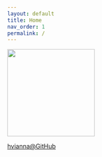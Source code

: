 ```yaml
---
layout: default
title: Home
nav_order: 1
permalink: /
---
```


[<img src="https://avatars3.githubusercontent.com/u/1033735" width="200">](https://github.com/hvianna)

[hvianna@GitHub](https://github.com/hvianna)
